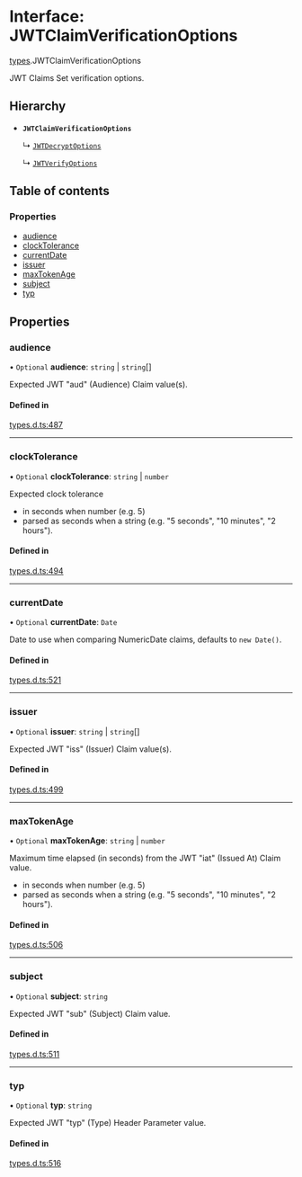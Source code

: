# Interface: JWTClaimVerificationOptions

[types](../modules/types.md).JWTClaimVerificationOptions

JWT Claims Set verification options.

## Hierarchy

- **`JWTClaimVerificationOptions`**

  ↳ [`JWTDecryptOptions`](jwt_decrypt.jwtdecryptoptions.md)

  ↳ [`JWTVerifyOptions`](jwt_verify.jwtverifyoptions.md)

## Table of contents

### Properties

- [audience](types.jwtclaimverificationoptions.md#audience)
- [clockTolerance](types.jwtclaimverificationoptions.md#clocktolerance)
- [currentDate](types.jwtclaimverificationoptions.md#currentdate)
- [issuer](types.jwtclaimverificationoptions.md#issuer)
- [maxTokenAge](types.jwtclaimverificationoptions.md#maxtokenage)
- [subject](types.jwtclaimverificationoptions.md#subject)
- [typ](types.jwtclaimverificationoptions.md#typ)

## Properties

### audience

• `Optional` **audience**: `string` \| `string`[]

Expected JWT "aud" (Audience) Claim value(s).

#### Defined in

[types.d.ts:487](https://github.com/panva/jose/blob/v3.14.0/src/types.d.ts#L487)

___

### clockTolerance

• `Optional` **clockTolerance**: `string` \| `number`

Expected clock tolerance
- in seconds when number (e.g. 5)
- parsed as seconds when a string (e.g. "5 seconds", "10 minutes", "2 hours").

#### Defined in

[types.d.ts:494](https://github.com/panva/jose/blob/v3.14.0/src/types.d.ts#L494)

___

### currentDate

• `Optional` **currentDate**: `Date`

Date to use when comparing NumericDate claims, defaults to `new Date()`.

#### Defined in

[types.d.ts:521](https://github.com/panva/jose/blob/v3.14.0/src/types.d.ts#L521)

___

### issuer

• `Optional` **issuer**: `string` \| `string`[]

Expected JWT "iss" (Issuer) Claim value(s).

#### Defined in

[types.d.ts:499](https://github.com/panva/jose/blob/v3.14.0/src/types.d.ts#L499)

___

### maxTokenAge

• `Optional` **maxTokenAge**: `string` \| `number`

Maximum time elapsed (in seconds) from the JWT "iat" (Issued At) Claim value.
- in seconds when number (e.g. 5)
- parsed as seconds when a string (e.g. "5 seconds", "10 minutes", "2 hours").

#### Defined in

[types.d.ts:506](https://github.com/panva/jose/blob/v3.14.0/src/types.d.ts#L506)

___

### subject

• `Optional` **subject**: `string`

Expected JWT "sub" (Subject) Claim value.

#### Defined in

[types.d.ts:511](https://github.com/panva/jose/blob/v3.14.0/src/types.d.ts#L511)

___

### typ

• `Optional` **typ**: `string`

Expected JWT "typ" (Type) Header Parameter value.

#### Defined in

[types.d.ts:516](https://github.com/panva/jose/blob/v3.14.0/src/types.d.ts#L516)
